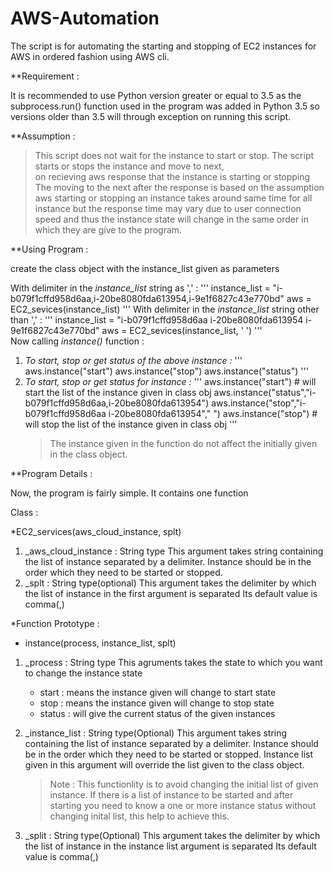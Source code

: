 # AWS-Automation
The script is for automating the starting and stopping of EC2 instances for AWS in ordered fashion using AWS cli.

**Requirement :

It is recommended to use Python version greater or equal to 3.5 as the 
subprocess.run() function used in the program was added in Python 3.5 
so versions older than 3.5 will through exception on running this script.

**Assumption :

> This script does not wait for the instance to start or stop.
> The script starts or stops the instance and move to next,  
> on recieving aws response that the instance is starting or stopping
> The moving to the next after the response is based on the assumption
> aws starting or stopping an instance takes around same time for all
> instance but the response time may vary due to user connection speed
> and thus the instance state will change in the same order
> in which they are give to the program. 

**Using Program :

create the class object with the instance_list given as parameters

With delimiter in the _instance_list_ string as ',' : 
  '''
  instance_list = "i-b079f1cffd958d6aa,i-20be8080fda613954,i-9e1f6827c43e770bd"
  aws = EC2_sevices(instance_list)
  '''
With delimiter in the _instance_list_ string other than ',' : 
  '''
  instance_list = "i-b079f1cffd958d6aa i-20be8080fda613954 i-9e1f6827c43e770bd"
  aws = EC2_sevices(instance_list, ' ')
  '''  
Now calling _instance()_ function :

1. _To start, stop or get status of the above instance :_
    '''
     aws.instance("start")
     aws.instance("stop")
     aws.instance("status")
     '''
2. _To start, stop or get status for instance :_
    ''' 
    aws.instance("start") # will start the list of the instance given in class obj
    aws.instance("status","i-b079f1cffd958d6aa,i-20be8080fda613954")
    aws.instance("stop","i-b079f1cffd958d6aa i-20be8080fda613954"," ")
    aws.instance("stop") # will stop the list of the instance given in class obj
    '''
    > The instance given in the function do not affect the initially given
    > in the class object.

**Program Details :

Now, the program is fairly simple. It contains one function

Class :

*EC2_services(aws_cloud_instance, splt)

1. _aws_cloud_instance : String type
   This argument takes string containing the list of instance 
   separated by a delimiter. Instance should be in 
   the order which they need to be started or stopped.
2. _splt : String type(optional)
   This argument takes the delimiter by which the list of
   instance in the first argument is separated
   Its default value is comma(,)

*Function Prototype :

- instance(process, instance_list, splt)

1. _process : String type
   This agruments takes the state to which you want to change the instance state
    - start : means the instance given will change to start state 
    - stop : means the instance given will change to stop state
    - status : will give the current status of the given instances

2. _instance_list : String type(Optional)
   This argument takes string containing the list of instance 
   separated by a delimiter. Instance should be in the order
   which they need to be started or stopped. Instance list given 
   in this argument will override the list given to the class
   object. 
   > Note : This functionlity is to avoid changing the initial list
   >        of given instance. If there is a list of instance to be 
   >        started and after starting you need to know a one or more
   >        instance status without changing inital list, this help to
   >        achieve this.
3. _split : String type(Optional)
   This argument takes the delimiter by which the list of
   instance in the instance list argument is separated
   Its default value is comma(,) 
